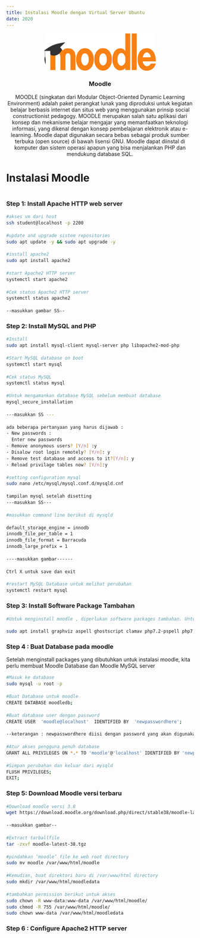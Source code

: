 ```yaml
---
title: Instalasi Moodle dengan Virtual Server Ubuntu
date: 2020
---
```

<p align="center">
  <a href="">
    <img src="https://github.com/afifahnovian/KOMDAT---Virtual-Server/blob/master/moodle.png" alt="Moodle" width=300 height=100>
  </a>

  <h3 align="center">Moodle</h3>

  <p align="center">
MOODLE (singkatan dari Modular Object-Oriented Dynamic Learning Environment) adalah paket perangkat lunak yang diproduksi untuk kegiatan belajar berbasis internet dan situs web yang menggunakan prinsip social constructionist pedagogy. MOODLE merupakan salah satu aplikasi dari konsep dan mekanisme belajar mengajar yang memanfaatkan teknologi informasi, yang dikenal dengan konsep pembelajaran elektronik atau e-learning. Moodle dapat digunakan secara bebas sebagai produk sumber terbuka (open source) di bawah lisensi GNU. Moodle dapat diinstal di komputer dan sistem operasi apapun yang bisa menjalankan PHP dan mendukung database SQL. 
  </p>
</p>

# Instalasi Moodle
```bash
```
### Step 1: Install Apache HTTP web server
```bash
#akses vm dari host
ssh student@localhost -p 2200

#update and upgrade sistem repositories
sudo apt update -y && sudo apt upgrade -y

#install apache2
sudo apt install apache2

#start Apache2 HTTP server 
systemctl start apache2

#Cek status Apache2 HTTP server
systemctl status apache2

--masukkan gambar SS--

```
### Step 2: Install MySQL and PHP
```bash
#Install
sudo apt install mysql-client mysql-server php libapache2-mod-php

#Start MySQL database on boot
systemctl start mysql

#Cek status MySQL
systemctl status mysql

#Untuk mengamankan database MySQL sebelum membuat database
mysql_secure_installation

---masukkan SS ---

ada beberapa pertanyaan yang harus dijawab :
- New passwords :
  Enter new passwords
- Remove anonymous users? [Y/n] :y
- Disalow root login remotely? [Y/n]: y
- Remove test database and access to it?[Y/n]: y
- Reload privilage tables now? [Y/n]:y

#setting configuration mysql
sudo nano /etc/mysql/mysql.conf.d/mysqld.cnf

tampilan mysql setelah disetting
---masukkan SS---

#masukkan command line berikut di mysqld

default_storage_engine = innodb
innodb_file_per_table = 1
innodb_file_format = Barracuda
innodb_large_prefix = 1

----masukkan gambar------

Ctrl X untuk save dan exit

#restart MySQL Database untuk melihat perubahan
systemctl restart mysql
```

### Step 3: Install Software Package Tambahan
```bash
#Untuk menginstall moodle , diperlukan software packages tambahan. Untuk menginstall, jalani command dibawah ini:

sudo apt install graphviz aspell ghostscript clamav php7.2-pspell php7.2-curl php7.2-gd php7.2-intl php7.2-mysql php7.2-xml php7.2-xmlrpc php7.2-ldap php7.2-zip php7.2-soap php7.2-mbstring
```

### Step 4 : Buat Database pada moodle
Setelah menginstall packages yang dibutuhkan untuk instalasi moodle, kita perlu membuat Moodle Database dan Moodle MySQL server

```bash
#Masuk ke database
sudo mysql -u root -p

#Buat Database untuk moodle
CREATE DATABASE moodledb;

#Buat database user dengan password
CREATE USER  'moodle@localhost'  IDENTIFIED BY  'newpasswordhere';

--keterangan : newpasswordhere diisi dengan password yang akan digunakan untuk Database moodle

#Atur akses pengguna penuh database 
GRANT ALL PRIVILEGES ON *.* TO 'moodle'@'localhost' IDENTIFIED BY 'newpasswordhere' WITH GRANT OPTION;

#Simpan perubahan dan keluar dari mysqld
FLUSH PRIVILEGES;
EXIT;

```
### Step 5: Download Moodle versi terbaru
```bash
#Download moodle versi 3.8
wget https://download.moodle.org/download.php/direct/stable38/moodle-latest-38.tgz

--masukkan gambar--

#Extract tarballfile
tar -zxvf moodle-latest-38.tgz

#pindahkan ‘moodle’ file ke web root directory 
sudo mv moodle /var/www/html/moodle

#Kemudian, buat direktori baru di /var/www/html directory
sudo mkdir /var/www/html/moodledata

#tambahkan permission berikut untuk akses 
sudo chown -R www-data:www-data /var/www/html/moodle/
sudo chmod -R 755 /var/www/html/moodle/
sudo chown www-data /var/www/html/moodledata

```
### Step 6 : Configure Apache2 HTTP server



